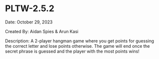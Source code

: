 # PLTW-2.5.2
Date: October 29, 2023

Created By: Aidan Spies & Arun Kasi

Description: A 2-player hangman game where you get points for guessing the correct letter and lose points otherwise. The game will end once the secret phrase is guessed and the player with the most points wins!
